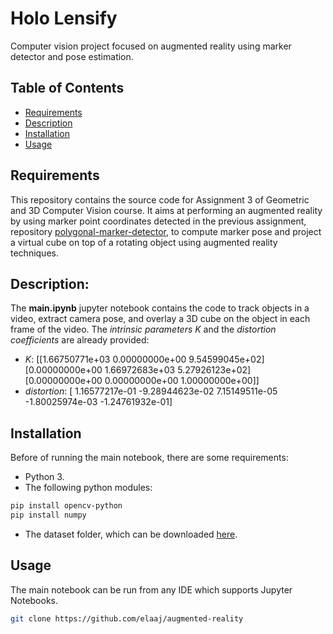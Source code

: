 # Holo Lensify
Computer vision project focused on augmented reality using marker detector and pose estimation.

## Table of Contents

- [Requirements](#Requirements)
- [Description](#Description)
- [Installation](#Installation)
- [Usage](#usage)


## Requirements

This repository contains the source code for Assignment 3 of Geometric and 3D Computer Vision course. It aims at performing an augmented reality by 
using marker point coordinates detected in the previous assignment, repository [polygonal-marker-detector](https://github.com/elaaj/polygonal-markers-detector/blob/main/README.md#polygonal-markers-detector), to compute marker pose and project 
a virtual cube on top of a rotating object using augmented reality techniques. 

## Description:

The **main.ipynb** jupyter notebook contains the code to track objects in a video, extract camera pose, and overlay a 3D cube on the object in each frame of the video. The *intrinsic parameters K* and the *distortion coefficients* are already provided: 
- *K*:
  [[1.66750771e+03 0.00000000e+00 9.54599045e+02]
  [0.00000000e+00 1.66972683e+03 5.27926123e+02]
  [0.00000000e+00 0.00000000e+00 1.00000000e+00]]
- *distortion*:
  [ 1.16577217e-01 -9.28944623e-02
  7.15149511e-05 -1.80025974e-03
  -1.24761932e-01]


## Installation

Before of running the main notebook, there are some requirements:
- Python 3.
- The following python modules:
```bash
pip install opencv-python
pip install numpy
```
- The dataset folder, which can be downloaded [here](https://github.com/elaaj/binary-video-segmentation/tree/main/data).

## Usage

The main notebook can be run from any IDE which supports Jupyter Notebooks.

```bash
git clone https://github.com/elaaj/augmented-reality
```

